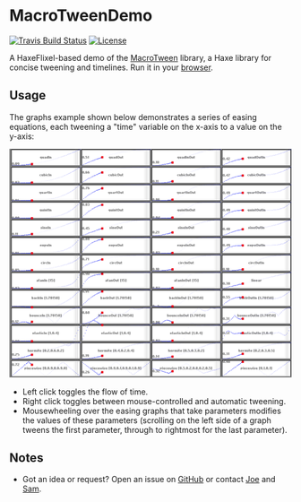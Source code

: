 # MacroTweenDemo

[![Travis Build Status](https://img.shields.io/travis/JoeCreates/MacroTweenDemo.svg?style=flat-square)](https://travis-ci.org/JoeCreates/MacroTweenDemo)
[![License](https://img.shields.io/badge/License-MIT-yellow.svg)](https://github.com/JoeCreates/MacroTweenDemo/blob/master/LICENSE)

A HaxeFlixel-based demo of the [MacroTween](https://github.com/JoeCreates/MacroTween) library, a Haxe library for concise tweening and timelines. Run it in your [browser](https://joecreates.github.io/MacroTweenDemo/index.html).

## Usage

The graphs example shown below demonstrates a series of easing equations, each tweening a "time" variable on the x-axis to a value on the y-axis:

[![Graphs Tween Demo](https://github.com/JoeCreates/MacroTweenDemo/blob/master/screenshots/graphs_demo.png?raw=true)](https://joecreates.github.io/MacroTweenDemo/index.html)

 * Left click toggles the flow of time.
 * Right click toggles between mouse-controlled and automatic tweening.
 * Mousewheeling over the easing graphs that take parameters modifies the values of these parameters (scrolling on the left side of a graph tweens the first parameter, through to rightmost for the last parameter).
 
## Notes
 * Got an idea or request? Open an issue on [GitHub](https://github.com/JoeCreates/MacroTweenDemo) or contact [Joe](https://twitter.com/JoeCreates) and [Sam](https://twitter.com/Sam_Twidale).
